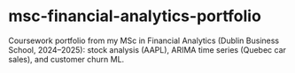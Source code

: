 # msc-financial-analytics-portfolio
Coursework portfolio from my MSc in Financial Analytics (Dublin Business School, 2024–2025): stock analysis (AAPL), ARIMA time series (Quebec car sales), and customer churn ML.
